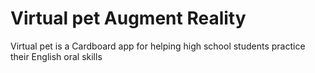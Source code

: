 # Virtual pet Augment Reality

Virtual pet is a Cardboard app for helping high school students practice their English oral skills
